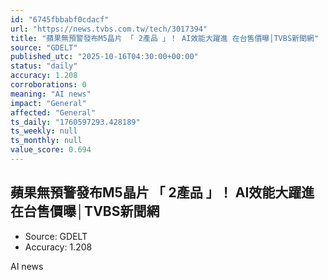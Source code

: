 ```yaml
---
id: "6745fbbabf0cdacf"
url: "https://news.tvbs.com.tw/tech/3017394"
title: "蘋果無預警發布M5晶片 「 2產品 」！ AI效能大躍進 在台售價曝│TVBS新聞網"
source: "GDELT"
published_utc: "2025-10-16T04:30:00+00:00"
status: "daily"
accuracy: 1.208
corroborations: 0
meaning: "AI news"
impact: "General"
affected: "General"
ts_daily: "1760597293.428189"
ts_weekly: null
ts_monthly: null
value_score: 0.694
---
```

## 蘋果無預警發布M5晶片 「 2產品 」！ AI效能大躍進 在台售價曝│TVBS新聞網

- Source: GDELT
- Accuracy: 1.208

AI news
